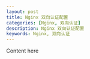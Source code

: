 ```yaml
---
layout: post
title: Nginx 双向认证配置
categories: [Nginx, 双向认证]
description: Nginx 双向认证配置
keywords: Nginx, 双向认证
---
```


Content here
